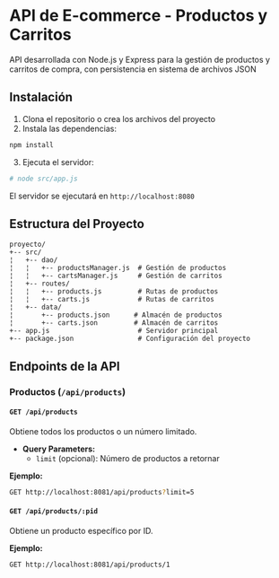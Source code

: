 
# API de E-commerce - Productos y Carritos

API desarrollada con Node.js y Express para la gestión de productos y carritos de compra, con persistencia en sistema de archivos JSON

## Instalación

1. Clona el repositorio o crea los archivos del proyecto
2. Instala las dependencias:
```bash
npm install
```

3. Ejecuta el servidor:
```bash
# node src/app.js
```

El servidor se ejecutará en `http://localhost:8080`

## Estructura del Proyecto

```
proyecto/
+-- src/
¦   +-- dao/
¦   ¦   +-- productsManager.js  # Gestión de productos
¦   ¦   +-- cartsManager.js     # Gestión de carritos
¦   +-- routes/
¦   ¦   +-- products.js         # Rutas de productos
¦   ¦   +-- carts.js            # Rutas de carritos
¦   +-- data/
¦       +-- products.json      # Almacén de productos
¦       +-- carts.json         # Almacén de carritos
+-- app.js                      # Servidor principal
+-- package.json                # Configuración del proyecto

```

##  Endpoints de la API

### Productos (`/api/products`)

#### `GET /api/products`
Obtiene todos los productos o un número limitado.
- **Query Parameters:**
  - `limit` (opcional): Número de productos a retornar

**Ejemplo:**
```bash
GET http://localhost:8081/api/products?limit=5
```

#### `GET /api/products/:pid`
Obtiene un producto específico por ID.

**Ejemplo:**
```bash
GET http://localhost:8081/api/products/1
```
